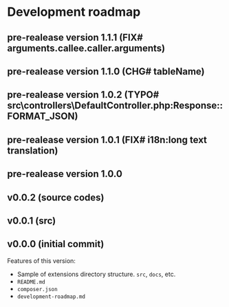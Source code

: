 # Development roadmap

## pre-realease version 1.1.1 (FIX# arguments.callee.caller.arguments)


## pre-realease version 1.1.0 (CHG# tableName)


## pre-realease version 1.0.2 (TYPO# src\controllers\DefaultController.php:Response::FORMAT_JSON)


## pre-realease version 1.0.1 (FIX# i18n:long text translation)


## pre-realease version 1.0.0


## v0.0.2 (source codes)


## v0.0.1 (src)


## v0.0.0 (initial commit)

Features of this version:

* Sample of extensions directory structure. `src`, `docs`, etc.
* `README.md`
* `composer.json`
* `development-roadmap.md`
